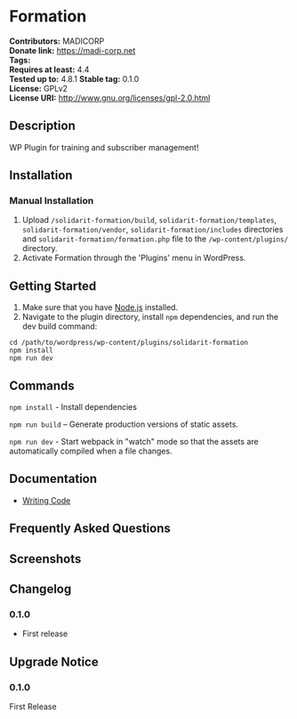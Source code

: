 # Formation #
**Contributors:**      MADICORP  
**Donate link:**       https://madi-corp.net  
**Tags:**  
**Requires at least:** 4.4  
**Tested up to:**      4.8.1 
**Stable tag:**        0.1.0  
**License:**           GPLv2  
**License URI:**       http://www.gnu.org/licenses/gpl-2.0.html  

## Description ##

WP Plugin for training and subscriber management!

## Installation ##

### Manual Installation ###

1. Upload  `/solidarit-formation/build`, `solidarit-formation/templates`, `solidarit-formation/vendor`, `solidarit-formation/includes` directories and `solidarit-formation/formation.php` file to the `/wp-content/plugins/` directory.
2. Activate Formation through the 'Plugins' menu in WordPress.


## Getting Started

1. Make sure that you have [Node.js](https://nodejs.org/en/) installed.
2. Navigate to the plugin directory, install `npm` dependencies, and run the dev build command:

```
cd /path/to/wordpress/wp-content/plugins/solidarit-formation
npm install
npm run dev
```

## Commands

`npm install` - Install dependencies

`npm run build` – Generate production versions of static assets.

`npm run dev` - Start webpack in "watch" mode so that the assets are automatically compiled when a file changes.

## Documentation

* [Writing Code](./docs/writing-code.md)


## Frequently Asked Questions ##


## Screenshots ##


## Changelog ##

### 0.1.0 ###
* First release

## Upgrade Notice ##

### 0.1.0 ###
First Release
